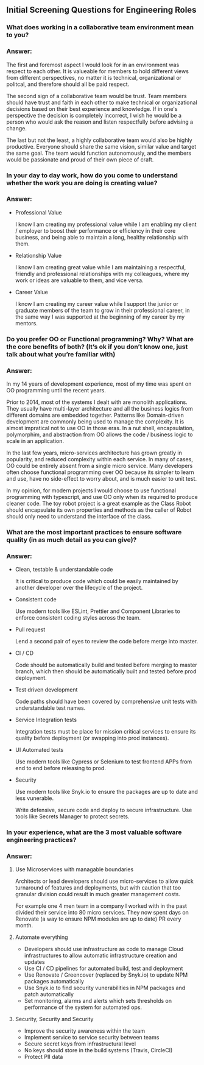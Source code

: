 ## Initial Screening Questions for Engineering Roles

### What does working in a collaborative team environment mean to you?

### Answer:

The first and foremost aspect I would look for in an environment was respect to each other. It is valueable for members to hold different views from different perspectives, no matter it is technical, organizational or politcal, and therefore should all be paid respect.

The second sign of a collaborative team would be trust. Team members should have trust and faith in each other to make technical or organizational decisions based on their best experience and knowledge. If in one's perspective the decision is completely incorrect, I wish he would be a person who would ask the reason and listen respectfully before advising a change.

The last but not the least, a highly collaborative team would also be highly productive. Everyone should share the same vision, similar value and target the same goal. The team would function autonomously, and the members would be passionate and proud of their own piece of craft.

### In your day to day work, how do you come to understand whether the work you are doing is creating value?

### Answer:

- Professional Value

  I know I am creating my professional value while I am enabling my client / employer to boost their performance or efficiency in their core business, and being able to maintain a long, healthy relationship with them.

- Relationship Value

  I know I am creating great value while I am maintaining a respectful, friendly and professional relationships with my colleagues, where my work or ideas are valuable to them, and vice versa.

- Career Value

  I know I am creating my career value while I support the junior or graduate members of the team to grow in their professional career, in the same way I was supported at the beginning of my career by my mentors.

### Do you prefer OO or Functional programming? Why? What are the core benefits of both? (It’s ok if you don’t know one, just talk about what you’re familiar with)

### Answer:

In my 14 years of development experience, most of my time was spent on OO programming until the recent years.

Prior to 2014, most of the systems I dealt with are monolith applications. They usually have multi-layer architecture and all the business logics from different domains are embedded together. Patterns like Domain-driven development are commonly being used to manage the complexity. It is almost impratical not to use OO in those eras. In a nut shell, encapsulation, polymorphim, and abstraction from OO allows the code / business logic to scale in an application.

In the last few years, micro-services architecture has grown greatly in popularity, and reduced complexity within each service. In many of cases, OO could be entirely absent from a single micro service. Many developers often choose functional programming over OO because its simpler to learn and use, have no side-effect to worry about, and is much easier to unit test.

In my opinion, for modern projects I would choose to use functional programming with typescript, and use OO only when its required to produce cleaner code. The toy robot project is a great example as the Class Robot should encapsulate its own properties and methods as the caller of Robot should only need to understand the interface of the class.

### What are the most important practices to ensure software quality (in as much detail as you can give)?

### Answer:

- Clean, testable & understandable code

  It is critical to produce code which could be easily maintained by another developer over the lifecycle of the project.

- Consistent code

  Use modern tools like ESLint, Prettier and Component Libraries to enforce consistent coding styles across the team.

- Pull request

  Lend a second pair of eyes to review the code before merge into master.

- CI / CD

  Code should be automatically build and tested before merging to master branch, which then should be automatically built and tested before prod deployment.

- Test driven development

  Code paths should have been covered by comprehensive unit tests with understandable test names.

- Service Integration tests

  Integration tests must be place for mission critical services to ensure its quality before deployment (or swapping into prod instances).

- UI Automated tests

  Use modern tools like Cypress or Selenium to test frontend APPs from end to end before releasing to prod.

- Security

  Use modern tools like Snyk.io to ensure the packages are up to date and less vunerable.

  Write defensive, secure code and deploy to secure infrastructure. Use tools like Secrets Manager to protect secrets.

### In your experience, what are the 3 most valuable software engineering practices?

### Answer:

1. Use Microservices with managable boundaries

   Architects or lead developers should use micro-services to allow quick turnaround of features and deployments, but with caution that too granular division could result in much greater management costs.

   For example one 4 men team in a company I worked with in the past divided their service into 80 micro services. They now spent days on Renovate (a way to ensure NPM modules are up to date) PR every month.

2. Automate everything

   - Developers should use infrastructure as code to manage Cloud infrastructures to allow automatic infrastructure creation and updates
   - Use CI / CD pipelines for automated build, test and deployment
   - Use Renovate / Greencover (replaced by Snyk.io) to update NPM packages automatically
   - Use Snyk.io to find security vunerabilities in NPM packages and patch automatically
   - Set monitoring, alarms and alerts which sets thresholds on performance of the system for automated ops.

3. Security, Security and Security

   - Improve the security awareness within the team
   - Implement service to service security between teams
   - Secure secret keys from infrastructural level
   - No keys should store in the build systems (Travis, CircleCI)
   - Protect PII data
